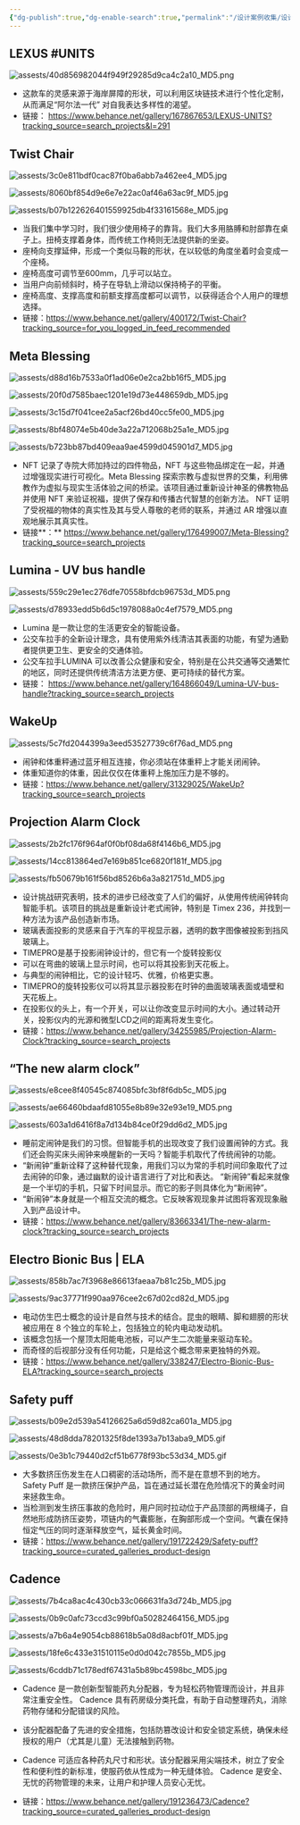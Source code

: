 ```yaml
---
{"dg-publish":true,"dg-enable-search":true,"permalink":"/设计案例收集/设计案例收集04/","dgEnableSearch":true,"dgPassFrontmatter":true}
---
```


## LEXUS #UNITS

![assests/40d856982044f949f29285d9ca4c2a10_MD5.png](/img/user/assests/40d856982044f949f29285d9ca4c2a10_MD5.png)

- 这款车的灵感来源于海岸屏障的形状，可以利用区块链技术进行个性化定制，从而满足“阿尔法一代” 对自我表达多样性的渴望。
- 链接： https://www.behance.net/gallery/167867653/LEXUS-UNITS?tracking_source=search_projects&l=291

## Twist Chair

![assests/3c0e811bdf0cac87f0ba6abb7a462ee4_MD5.jpg](/img/user/assests/3c0e811bdf0cac87f0ba6abb7a462ee4_MD5.jpg)



![assests/8060bf854d9e6e7e22ac0af46a63ac9f_MD5.jpg](/img/user/assests/8060bf854d9e6e7e22ac0af46a63ac9f_MD5.jpg)

![assests/b07b122626401559925db4f33161568e_MD5.jpg](/img/user/assests/b07b122626401559925db4f33161568e_MD5.jpg)

- 当我们集中学习时，我们很少使用椅子的靠背。我们大多用胳膊和肘部靠在桌子上。扭椅支撑着身体，而传统工作椅则无法提供新的坐姿。
- 座椅向支撑延伸，形成一个类似马鞍的形状，在以较低的角度坐着时会变成一个座椅。
- 座椅高度可调节至600mm，几乎可以站立。
- 当用户向前倾斜时，椅子在导轨上滑动以保持椅子的平衡。
- 座椅高度、支撑高度和前额支撑高度都可以调节，以获得适合个人用户的理想选择。
- 链接：https://www.behance.net/gallery/400172/Twist-Chair?tracking_source=for_you_logged_in_feed_recommended

## Meta Blessing

![assests/d88d16b7533a0f1ad06e0e2ca2bb16f5_MD5.jpg](/img/user/assests/d88d16b7533a0f1ad06e0e2ca2bb16f5_MD5.jpg)

![assests/20f0d7585baec1201e19d73e448659db_MD5.jpg](/img/user/assests/20f0d7585baec1201e19d73e448659db_MD5.jpg)

![assests/3c15d7f041cee2a5acf26bd40cc5fe00_MD5.jpg](/img/user/assests/3c15d7f041cee2a5acf26bd40cc5fe00_MD5.jpg)

![assests/8bf48074e5b40de3a22a712068b25a1e_MD5.jpg](/img/user/assests/8bf48074e5b40de3a22a712068b25a1e_MD5.jpg)

![assests/b723bb87bd409eaa9ae4599d045901d7_MD5.jpg](/img/user/assests/b723bb87bd409eaa9ae4599d045901d7_MD5.jpg)

- NFT 记录了寺院大师加持过的四件物品，NFT 与这些物品绑定在一起，并通过增强现实进行可视化。Meta Blessing 探索宗教与虚拟世界的交集，利用佛教作为虚拟与现实生活体验之间的桥梁。该项目通过重新设计神圣的佛教物品并使用 NFT 来验证祝福，提供了保存和传播古代智慧的创新方法。 NFT 证明了受祝福的物体的真实性及其与受人尊敬的老师的联系，并通过 AR 增强以直观地展示其真实性。
- 链接**：** https://www.behance.net/gallery/176499007/Meta-Blessing?tracking_source=search_projects

## Lumina - UV bus handle

![assests/559c29e1ec276dfe70558bfdcb96753d_MD5.png](/img/user/assests/559c29e1ec276dfe70558bfdcb96753d_MD5.png)

![assests/d78933edd5b6d5c1978088a0c4ef7579_MD5.png](/img/user/assests/d78933edd5b6d5c1978088a0c4ef7579_MD5.png)

- Lumina 是一款让您的生活更安全的智能设备。
- 公交车拉手的全新设计理念，具有使用紫外线清洁其表面的功能，有望为通勤者提供更卫生、更安全的交通体验。
- 公交车拉手LUMINA 可以改善公众健康和安全，特别是在公共交通等交通繁忙的地区，同时还提供传统清洁方法更方便、更可持续的替代方案。
- 链接： https://www.behance.net/gallery/164866049/Lumina-UV-bus-handle?tracking_source=search_projects

## WakeUp

![assests/5c7fd2044399a3eed53527739c6f76ad_MD5.png](/img/user/assests/5c7fd2044399a3eed53527739c6f76ad_MD5.png)

- 闹钟和体重秤通过蓝牙相互连接，你必须站在体重秤上才能关闭闹钟。
- 体重知道你的体重，因此仅仅在体重秤上施加压力是不够的。
- 链接：https://www.behance.net/gallery/31329025/WakeUp?tracking_source=search_projects

## Projection Alarm Clock

![assests/2b2fc176f964af0f0bf08da68f4146b6_MD5.jpg](/img/user/assests/2b2fc176f964af0f0bf08da68f4146b6_MD5.jpg)

![assests/14cc813864ed7e169b851ce6820f181f_MD5.jpg](/img/user/assests/14cc813864ed7e169b851ce6820f181f_MD5.jpg)

![assests/fb50679b161f56bd8526b6a3a821751d_MD5.jpg](/img/user/assests/fb50679b161f56bd8526b6a3a821751d_MD5.jpg)

- 设计挑战研究表明，技术的进步已经改变了人们的偏好，从使用传统闹钟转向智能手机。该项目的挑战是重新设计老式闹钟，特别是 Timex 236，并找到一种方法为该产品创造新市场。
- 玻璃表面投影的灵感来自于汽车的平视显示器，透明的数字图像被投影到挡风玻璃上。
- TIMEPRO是基于投影闹钟设计的，但它有一个旋转投影仪
- 可以在弯曲的玻璃上显示时间，也可以将其投影到天花板上。
- 与典型的闹钟相比，它的设计轻巧、优雅，价格更实惠。
- TIMEPRO的旋转投影仪可以将其显示器投影在时钟的曲面玻璃表面或墙壁和天花板上。
- 在投影仪的头上，有一个开关，可以让你改变显示时间的大小。通过转动开关，投影仪内的光源和微型LCD之间的距离将发生变化。
- 链接：https://www.behance.net/gallery/34255985/Projection-Alarm-Clock?tracking_source=search_projects

## “The new alarm clock”

![assests/e8cee8f40545c874085bfc3bf8f6db5c_MD5.jpg](/img/user/assests/e8cee8f40545c874085bfc3bf8f6db5c_MD5.jpg)

![assests/ae66460bdaafd81055e8b89e32e93e19_MD5.png](/img/user/assests/ae66460bdaafd81055e8b89e32e93e19_MD5.png)

![assests/603a1d6416f8a7d134b84ce0f29dd6d2_MD5.jpg](/img/user/assests/603a1d6416f8a7d134b84ce0f29dd6d2_MD5.jpg)

- 睡前定闹钟是我们的习惯。但智能手机的出现改变了我们设置闹钟的方式。我们还会购买床头闹钟来唤醒新的一天吗？智能手机取代了传统闹钟的功能。
- “新闹钟”重新诠释了这种替代现象，用我们习以为常的手机时间印象取代了过去闹钟的印象，通过幽默的设计语言进行了对比和表达。 “新闹钟”看起来就像是一个半切的手机，只留下时间显示。而它的影子则具体化为“新闹钟”。
- “新闹钟”本身就是一个相互交流的概念。它反映客观现象并试图将客观现象融入到产品设计中。
- 链接：https://www.behance.net/gallery/83663341/The-new-alarm-clock?tracking_source=search_projects

## Electro Bionic Bus | ELA

![assests/858b7ac7f3968e86613faeaa7b81c25b_MD5.jpg](/img/user/assests/858b7ac7f3968e86613faeaa7b81c25b_MD5.jpg)

![assests/9ac37771f990aa976cee2c67d02cd82d_MD5.jpg](/img/user/assests/9ac37771f990aa976cee2c67d02cd82d_MD5.jpg)

- 电动仿生巴士概念的设计是自然与技术的结合。昆虫的眼睛、脚和翅膀的形状被应用在 8 个独立的车轮上，包括独立的轮内电动发动机。
- 该概念包括一个屋顶太阳能电池板，可以产生二次能量来驱动车轮。
- 而奇怪的后视部分没有任何功能，只是给这个概念带来更独特的外观。
- 链接：https://www.behance.net/gallery/338247/Electro-Bionic-Bus-ELA?tracking_source=search_projects

## Safety puff

![assests/b09e2d539a54126625a6d59d82ca601a_MD5.jpg](/img/user/assests/b09e2d539a54126625a6d59d82ca601a_MD5.jpg)

![assests/48d8dda78201325f8de1393a7b13aba9_MD5.gif](/img/user/assests/48d8dda78201325f8de1393a7b13aba9_MD5.gif)

![assests/0e3b1c79440d2cf51b6778f93bc53d34_MD5.gif](/img/user/assests/0e3b1c79440d2cf51b6778f93bc53d34_MD5.gif)

- 大多数挤压伤发生在人口稠密的活动场所，而不是在意想不到的地方。 Safety Puff 是一款挤压保护产品，旨在通过延长潜在危险情况下的黄金时间来拯救生命。
- 当检测到发生挤压事故的危险时，用户同时拉动位于产品顶部的两根绳子，自然地形成防挤压姿势，项链内的气囊膨胀，在胸部形成一个空间。气囊在保持恒定气压的同时逐渐释放空气，延长黄金时间。
- 链接：https://www.behance.net/gallery/191722429/Safety-puff?tracking_source=curated_galleries_product-design

## Cadence

![assests/7b4ca8ac4c430cb33c066631fa3d724b_MD5.jpg](/img/user/assests/7b4ca8ac4c430cb33c066631fa3d724b_MD5.jpg)

![assests/0b9c0afc73ccd3c99bf0a50282464156_MD5.jpg](/img/user/assests/0b9c0afc73ccd3c99bf0a50282464156_MD5.jpg)

![assests/a7b6a4e9054cb88618b5a08d8acbf01f_MD5.jpg](/img/user/assests/a7b6a4e9054cb88618b5a08d8acbf01f_MD5.jpg)

![assests/18fe6c433e31510115e0d0d042c7855b_MD5.jpg](/img/user/assests/18fe6c433e31510115e0d0d042c7855b_MD5.jpg)

![assests/6cddb71c178edf67431a5b89bc4598bc_MD5.jpg](/img/user/assests/6cddb71c178edf67431a5b89bc4598bc_MD5.jpg)

- Cadence 是一款创新型智能药丸分配器，专为轻松药物管理而设计，并且非常注重安全性。 Cadence 具有药房级分类托盘，有助于自动整理药丸，消除药物存储和分配错误的风险。

- 该分配器配备了先进的安全措施，包括防篡改设计和安全锁定系统，确保未经授权的用户（尤其是儿童）无法接触到药物。

- Cadence 可适应各种药丸尺寸和形状。该分配器采用尖端技术，树立了安全性和便利性的新标准，使服药依从性成为一种无缝体验。 Cadence 是安全、无忧的药物管理的未来，让用户和护理人员安心无忧。
- 链接：https://www.behance.net/gallery/191236473/Cadence?tracking_source=curated_galleries_product-design
